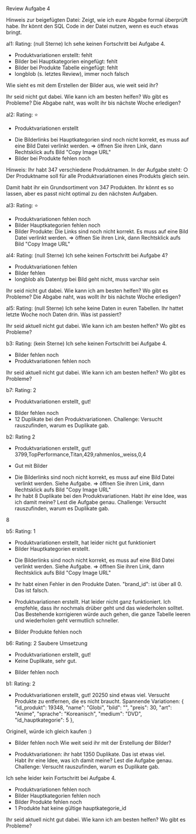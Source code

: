 Review Aufgabe 4

Hinweis zur beigefügten Datei:
Zeigt, wie ich eure Abgabe formal überprüft habe.
Ihr könnt den SQL Code in der Datei nutzen, wenn es euch etwas bringt.

al1:
Rating: (null Sterne)
Ich sehe keinen Fortschritt bei Aufgabe 4.

- Produktvariationen erstellt: fehlt
- Bilder bei Hauptkategorien eingefügt: fehlt
- Bilder bei Produkte Tabelle eingefügt: fehlt
- longblob (s. letztes Review), immer noch falsch

Wie sieht es mit dem Erstellen der Bilder aus, wie weit seid ihr?

Ihr seid nicht gut dabei. Wie kann ich am besten helfen? Wo gibt es Probleme?
Die Abgabe naht, was wollt ihr bis nächste Woche erledigen?

al2:
Rating: ⭐

- Produktvariationen erstellt

* Die Bilderlinks bei Hauptkategorien sind noch nicht korrekt, es muss auf eine Bild Datei verlinkt werden.
  => öffnen Sie ihren Link, dann Rechtsklick aufs Bild "Copy Image URL"
* Bilder bei Produkte fehlen noch

Hinweis:
Ihr habt 347 verschiedene Produktnamen.
In der Aufgabe steht:
○ Der Produktname soll für alle Produktvariationen eines Produkts gleich sein.

Damit habt ihr ein Grundsortiment von 347 Produkten.
Ihr könnt es so lassen, aber es passt nicht optimal zu den nächsten Aufgaben.

al3:
Rating: ⭐

- Produktvariationen fehlen noch
- Bilder Hauptkategorien fehlen noch
- Bilder Produkte:
  Die Links sind noch nicht korrekt. Es muss auf eine Bild Datei verlinkt werden.
  => öffnen Sie ihren Link, dann Rechtsklick aufs Bild "Copy Image URL"

al4:
Rating: (null Sterne)
Ich sehe keinen Fortschritt bei Aufgabe 4?

- Produktvariationen fehlen
- Bilder fehlen
- longblob als Datentyp bei Bild geht nicht, muss varchar sein

Ihr seid nicht gut dabei. Wie kann ich am besten helfen? Wo gibt es Probleme?
Die Abgabe naht, was wollt ihr bis nächste Woche erledigen?

al5:
Rating: (null Sterne)
Ich sehe keine Daten in euren Tabellen.
Ihr hattet letzte Woche noch Daten drin. Was ist passiert?

Ihr seid aktuell nicht gut dabei. Wie kann ich am besten helfen? Wo gibt es Probleme?

b3:
Rating: (kein Sterne)
Ich sehe keinen Fortschritt bei Aufgabe 4.

- Bilder fehlen noch
- Produktvariationen fehlen noch

Ihr seid aktuell nicht gut dabei. Wie kann ich am besten helfen? Wo gibt es Probleme?

b7:
Rating: 2

- Produktvariationen erstellt, gut!

* Bilder fehlen noch
* 12 Duplikate bei den Produktvariationen.
  Challenge: Versucht rauszufinden, warum es Duplikate gab.

b2:
Rating 2

- Produktvariationen erstellt, gut!
  3799,TopPerformance,Titan,429,rahmenlos,,weiss,0,4

- Gut mit Bilder

* Die Bilderlinks sind noch nicht korrekt, es muss auf eine Bild Datei verlinkt werden. Siehe Aufgabe.
  => öffnen Sie ihren Link, dann Rechtsklick aufs Bild "Copy Image URL"
* Ihr habt 8 Duplikate bei den Produktvariationen. Habt ihr eine Idee, was ich damit meine? Lest die Aufgabe genau.
  Challenge: Versucht rauszufinden, warum es Duplikate gab.

8

b5:
Rating: 1

- Produktvariationen erstellt, hat leider nicht gut funktioniert
- Bilder Hauptkategorien erstellt.

* Die Bilderlinks sind noch nicht korrekt, es muss auf eine Bild Datei verlinkt werden. Siehe Aufgabe.
  => öffnen Sie ihren Link, dann Rechtsklick aufs Bild "Copy Image URL"

* Ihr habt einen Fehler in den Produkte Daten.
  "brand_id": ist über all 0.
  Das ist falsch.

* Produktvariationen erstellt. Hat leider nicht ganz funktioniert.
  Ich empfehle, dass ihr nochmals drüber geht und das wiederholen solltet. Das Bestehende korrigieren würde auch gehen, die ganze Tabelle leeren und wiederholen geht vermutlich schneller.

* Bilder Produkte fehlen noch

b6:
Rating: 2
Saubere Umsetzung

- Produktvariationen erstellt, gut!
- Keine Duplikate, sehr gut.

* Bilder fehlen noch

b1:
Rating: 2

- Produktvariationen erstellt, gut!
  20250 sind etwas viel. Versucht Produkte zu entfernen, die es nicht braucht.
  Spannende Variationen:
  {
  "id_produkt": 19348,
  "name": "Globi",
  "bild": "",
  "preis": 30,
  "art": "Anime",
  "sprache": "Koreanisch",
  "medium": "DVD",
  "id_hauptkategorie": 5
  },

Originell, würde ich gleich kaufen :)

- Bilder fehlen noch
  Wie weit seid ihr mit der Erstellung der Bilder?

- Produktvariationen: ihr habt 1350 Duplikate. Das ist etwas viel.  
  Habt ihr eine Idee, was ich damit meine? Lest die Aufgabe genau.
  Challenge: Versucht rauszufinden, warum es Duplikate gab.

Ich sehe leider kein Fortschritt bei Aufgabe 4.

- Produktvariationen fehlen noch
- Bilder Hauptkategorien fehlen noch
- Bilder Produkte fehlen noch
- 1 Produkte hat keine gültige hauptkategorie_id

Ihr seid aktuell nicht gut dabei. Wie kann ich am besten helfen? Wo gibt es Probleme?
